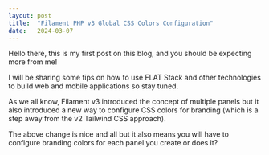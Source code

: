 ```yaml
---
layout: post
title:  "Filament PHP v3 Global CSS Colors Configuration"
date:   2024-03-07
---
```


Hello there, this is my first post on this blog, and you should be expecting more from me!

I will be sharing some tips on how to use FLAT Stack and other technologies to build web and mobile applications so stay tuned.

As we all know, Filament v3 introduced the concept of multiple panels but it also introduced a new way to configure CSS colors for branding (which is a step away from the v2 Tailwind CSS approach).

The above change is nice and all but it also means you will have to configure branding colors for each panel you create or does it?
